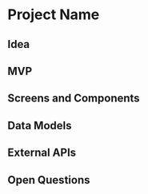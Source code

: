 # Project Name

## Idea

## MVP

## Screens and Components

## Data Models

## External APIs

## Open Questions 